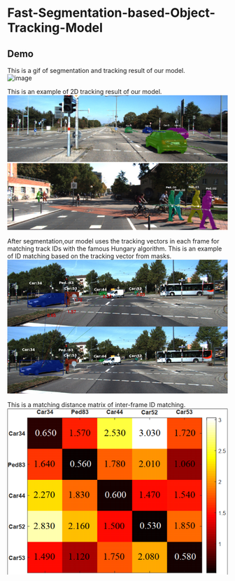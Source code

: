 # Fast-Segmentation-based-Object-Tracking-Model

Demo
------
  This is a gif of segmentation and tracking result of our model.\
![image](https://github.com/XYunaaa/Fast-Segmentation-based-Object-Tracking-Model/blob/master/samples/result.gif)

  This is an example of 2D tracking result of our model.\
![image](https://github.com/XYunaaa/Fast-Segmentation-based-Object-Tracking-Model/blob/master/samples/tracklets/tracklets_0006.png)  
![image](https://github.com/XYunaaa/Fast-Segmentation-based-Object-Tracking-Model/blob/master/samples/tracklets/tracklets_0016.png)

  After segmentation,our model uses the tracking vectors in each frame for matching track IDs with the famous
Hungary algorithm. This is an example of ID matching based on the tracking vector from masks.  
![image](https://github.com/XYunaaa/Fast-Segmentation-based-Object-Tracking-Model/blob/master/samples/tracking%20vector/sample1.png) 

  This is a matching distance matrix of inter-frame ID matching.\
![image](https://github.com/XYunaaa/Fast-Segmentation-based-Object-Tracking-Model/blob/master/samples/matching_matrix.png)
